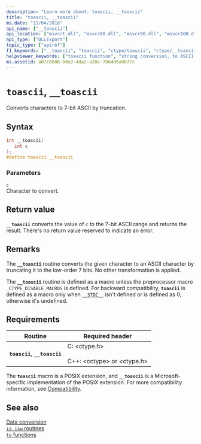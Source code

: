 ```yaml
---
description: "Learn more about: toascii, __toascii"
title: "toascii, __toascii"
ms.date: "11/04/2016"
api_name: ["__toascii"]
api_location: ["msvcrt.dll", "msvcr80.dll", "msvcr90.dll", "msvcr100.dll", "msvcr100_clr0400.dll", "msvcr110.dll", "msvcr110_clr0400.dll", "msvcr120.dll", "msvcr120_clr0400.dll", "ucrtbase.dll", "api-ms-win-crt-convert-l1-1-0.dll"]
api_type: ["DLLExport"]
topic_type: ["apiref"]
f1_keywords: ["__toascii", "toascii", "ctype/toascii", "ctype/__toascii"]
helpviewer_keywords: ["toascii function", "string conversion, to ASCII characters", "__toascii function", "ASCII characters, converting to"]
ms.assetid: a07c0608-b0e2-4da2-a20c-7b64d6a9b77c
---
```

# `toascii`, `__toascii`

Converts characters to 7-bit ASCII by truncation.

## Syntax

```C
int __toascii(
   int c
);
#define toascii __toascii
```

### Parameters

*`c`*\
Character to convert.

## Return value

**`__toascii`** converts the value of *`c`* to the 7-bit ASCII range and returns the result. There's no return value reserved to indicate an error.

## Remarks

The **`__toascii`** routine converts the given character to an ASCII character by truncating it to the low-order 7 bits. No other transformation is applied.

The **`__toascii`** routine is defined as a macro unless the preprocessor macro `_CTYPE_DISABLE_MACROS` is defined. For backward compatibility, **`toascii`** is defined as a macro only when [`__STDC__`](../../preprocessor/predefined-macros.md) isn't defined or is defined as 0; otherwise it's undefined.

## Requirements

|Routine|Required header|
|-------------|---------------------|
|**`toascii`**, **`__toascii`**|C: \<ctype.h><br /><br /> C++: \<cctype> or \<ctype.h>|

The **`toascii`** macro is a POSIX extension, and **`__toascii`** is a Microsoft-specific implementation of the POSIX extension. For more compatibility information, see [Compatibility](../compatibility.md).

## See also

[Data conversion](../data-conversion.md)\
[`is`, `isw` routines](../is-isw-routines.md)\
[`to` functions](../to-functions.md)
